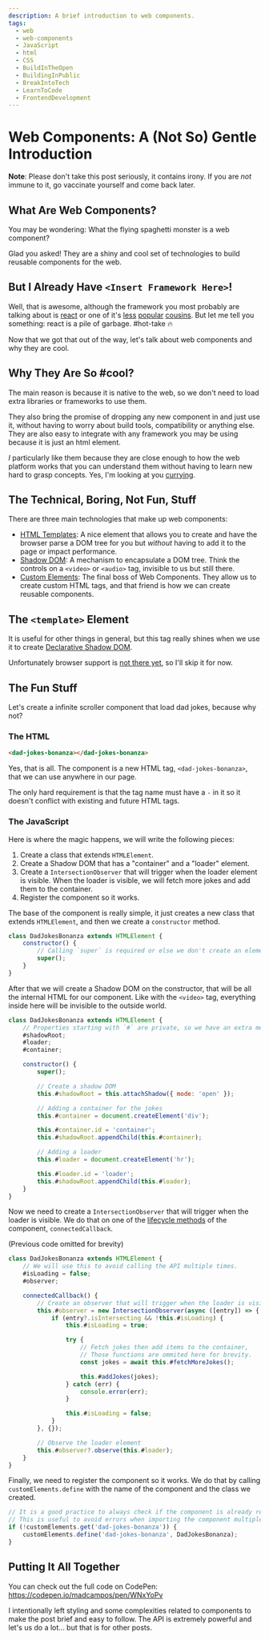 ```yaml
---
description: A brief introduction to web components.
tags:
  - web
  - web-components
  - JavaScript
  - html
  - CSS
  - BuildInTheOpen
  - BuildingInPublic
  - BreakIntoTech
  - LearnToCode
  - FrontendDevelopment
---
```


# Web Components: A (Not So) Gentle Introduction

**Note**: Please don't take this post seriously, it contains irony. If you are _not_ immune to it, go vaccinate yourself and come back later.

## What Are Web Components?

You may be wondering: What the flying spaghetti monster is a web component?

Glad you asked! They are a shiny and cool set of technologies to build reusable components for the web.

## But I Already Have `<Insert Framework Here>`!

Well, that is awesome, although the framework you most probably are talking about is [react](https://react.dev/) or one of it's [less](https://angularjs.org/) [popular](https://svelte.dev/) [cousins](https://vuejs.org/).
But let me tell you something: react is a pile of garbage. #hot-take 🔥

Now that we got that out of the way, let's talk about web components and why they are cool.

## Why They Are So #cool?

The main reason is because it is native to the web, so we don't need to load extra libraries or frameworks to use them.

They also bring the promise of dropping any new component in and just use it, without having to worry about build tools, compatibility or anything else. They are also easy to integrate with any framework you may be using because it is just an html element.

_I_ particularly like them because they are close enough to how the web platform works that you can understand them without having to learn new hard to grasp concepts. Yes, I'm looking at you [currying](https://en.wikipedia.org/wiki/Currying).

## The Technical, Boring, Not Fun, Stuff

There are three main technologies that make up web components:

- [HTML Templates](https://developer.mozilla.org/en-US/docs/Web/HTML/Element/template): A nice element that allows you to create and have the browser parse a DOM tree for you but _without_ having to add it to the page or impact performance.
- [Shadow DOM](https://developer.mozilla.org/en-US/docs/Web/Web_Components/Using_shadow_DOM): A mechanism to encapsulate a DOM tree. Think the controls on a `<video>` or `<audio>` tag, invisible to us but still there.
- [Custom Elements](https://developer.mozilla.org/en-US/docs/Web/Web_Components/Using_custom_elements): The final boss of Web Components. They allow us to create custom HTML tags, and that friend is how we can create reusable components.

## The `<template>` Element

It is useful for other things in general, but this tag really shines when we use it to create [Declarative Shadow DOM](https://developer.chrome.com/articles/declarative-shadow-dom/).

Unfortunately browser support is [not there yet](https://caniuse.com/declarative-shadow-dom), so I'll skip it for now.

## The Fun Stuff

Let's create a infinite scroller component that load dad jokes, because why not?

### The HTML

```html
<dad-jokes-bonanza></dad-jokes-bonanza>
```

Yes, that is all. The component is a new HTML tag, `<dad-jokes-bonanza>`, that we can use anywhere in our page.

The only hard requirement is that the tag name must have a `-` in it so it doesn't conflict with existing and future HTML tags.

### The JavaScript

Here is where the magic happens, we will write the following pieces:

1. Create a class that extends `HTMLElement`.
2. Create a Shadow DOM that has a "container" and a "loader" element.
3. Create a `IntersectionObserver` that will trigger when the loader element is visible. When the loader is visible, we will fetch more jokes and add them to the container.
5. Register the component so it works.

The base of the component is really simple, it just creates a new class that extends `HTMLElement`, and then we create a `constructor` method.

```javascript
class DadJokesBonanza extends HTMLElement {
	constructor() {
		// Calling `super` is required or else we don't create an element and the browser will yell at us.
		super();
	}
}
```

After that we will create a Shadow DOM on the constructor, that will be all the internal HTML for our component. Like with the `<video>` tag, everything inside here will be invisible to the outside world.

```javascript
class DadJokesBonanza extends HTMLElement {
	// Properties starting with `#` are private, so we have an extra mechanism to keep the logic inside the component.
	#shadowRoot;
	#loader;
	#container;

	constructor() {
		super();

		// Create a shadow DOM
		this.#shadowRoot = this.attachShadow({ mode: 'open' });

		// Adding a container for the jokes
		this.#container = document.createElement('div');

		this.#container.id = 'container';
		this.#shadowRoot.appendChild(this.#container);

		// Adding a loader
		this.#loader = document.createElement('hr');

		this.#loader.id = 'loader';
		this.#shadowRoot.appendChild(this.#loader);
	}
}
```

Now we need to create a `IntersectionObserver` that will trigger when the loader is visible. We do that on one of the [lifecycle methods](https://developer.mozilla.org/en-US/docs/Web/API/Web_components/Using_custom_elements#using_the_lifecycle_callbacks) of the component, `connectedCallback`.

(Previous code omitted for brevity)

```javascript
class DadJokesBonanza extends HTMLElement {
	// We will use this to avoid calling the API multiple times.
	#isLoading = false;
	#observer;

	connectedCallback() {
		// Create an observer that will trigger when the loader is visible
		this.#observer = new IntersectionObserver(async ([entry]) => {
			if (entry?.isIntersecting && !this.#isLoading) {
				this.#isLoading = true;

				try {
					// Fetch jokes then add items to the container,
					// Those functions are ommited here for brevity.
					const jokes = await this.#fetchMoreJokes();

					this.#addJokes(jokes);
				} catch (err) {
					console.error(err);
				}

				this.#isLoading = false;
			}
		}, {});

		// Observe the loader element
		this.#observer?.observe(this.#loader);
	}
}
```

Finally, we need to register the component so it works. We do that by calling `customElements.define` with the name of the component and the class we created.

```javascript
// It is a good practice to always check if the component is already registered.
// This is useful to avoid errors when importing the component multiple times from a single file.
if (!customElements.get('dad-jokes-bonanza')) {
	customElements.define('dad-jokes-bonanza', DadJokesBonanza);
}
```

## Putting It All Together

You can check out the full code on CodePen: https://codepen.io/madcampos/pen/WNxYoPv

I intentionally left styling and some complexities related to components to make the post brief and easy to follow.
The API is extremely powerful and let's us do a lot... but that is for other posts.

